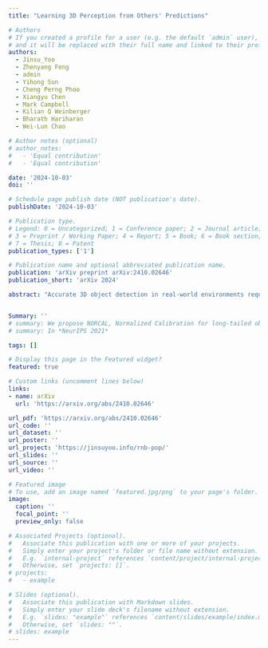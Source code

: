 ```yaml
---
title: "Learning 3D Perception from Others' Predictions"

# Authors
# If you created a profile for a user (e.g. the default `admin` user), write the username (folder name) here
# and it will be replaced with their full name and linked to their profile.
authors:
  - Jinsu_Yoo
  - Zhenyang Feng
  - admin
  - Yihong Sun
  - Cheng Perng Phoo
  - Xiangyu Chen
  - Mark Campbell
  - Kilian Q Weinberger
  - Bharath Hariharan
  - Wei-Lun Chao

# Author notes (optional)
# author_notes:
#   - 'Equal contribution'
#   - 'Equal contribution'

date: '2024-10-03'
doi: ''

# Schedule page publish date (NOT publication's date).
publishDate: '2024-10-03'

# Publication type.
# Legend: 0 = Uncategorized; 1 = Conference paper; 2 = Journal article;
# 3 = Preprint / Working Paper; 4 = Report; 5 = Book; 6 = Book section;
# 7 = Thesis; 8 = Patent
publication_types: ['1']

# Publication name and optional abbreviated publication name.
publication: 'arXiv preprint arXiv:2410.02646'
publication_short: 'arXiv 2024'

abstract: "Accurate 3D object detection in real-world environments requires a huge amount of annotated data with high quality. Acquiring such data is tedious and expensive, and often needs repeated effort when a new sensor is adopted or when the detector is deployed in a new environment. We investigate a new scenario to construct 3D object detectors: *learning from the predictions of a nearby unit that is equipped with an accurate detector*. For example, when a self-driving car enters a new area, it may learn from other traffic participants whose detectors have been optimized for that area. This setting is label-efficient, sensor-agnostic, and communication-efficient: nearby units only need to share the predictions with the ego agent (e.g., car). Naively using the received predictions as ground-truths to train the detector for the ego car, however, leads to inferior performance. We systematically study the problem and identify viewpoint mismatches and mislocalization (due to synchronization and GPS errors) as the main causes, which unavoidably result in false positives, false negatives, and inaccurate pseudo labels. We propose a distance-based curriculum, first learning from closer units with similar viewpoints and subsequently improving the quality of other units' predictions via self-training. We further demonstrate that an effective pseudo label refinement module can be trained with a handful of annotated data, largely reducing the data quantity necessary to train an object detector. We validate our approach on the recently released real-world collaborative driving dataset, using reference cars' predictions as pseudo labels for the ego car. Extensive experiments including several scenarios (e.g., different sensors, detectors, and domains) demonstrate the effectiveness of our approach toward label-efficient learning of 3D perception from other units' predictions."


Summary: ''
# summary: We propose NORCAL, Normalized Calibration for long-tailed object detection and instance segmentation, a simple and straightforward recipe that reweighs the predicted scores of each class by its training sample size.
# summary: In *NeurIPS 2021*

tags: []

# Display this page in the Featured widget?
featured: true

# Custom links (uncomment lines below)
links:
- name: arXiv
  url: 'https://arxiv.org/abs/2410.02646'

url_pdf: 'https://arxiv.org/abs/2410.02646'
url_code: ''
url_dataset: ''
url_poster: ''
url_project: 'https://jinsuyoo.info/rnb-pop/'
url_slides: ''
url_source: ''
url_video: ''

# Featured image
# To use, add an image named `featured.jpg/png` to your page's folder.
image:
  caption: ''
  focal_point: ''
  preview_only: false

# Associated Projects (optional).
#   Associate this publication with one or more of your projects.
#   Simply enter your project's folder or file name without extension.
#   E.g. `internal-project` references `content/project/internal-project/index.md`.
#   Otherwise, set `projects: []`.
# projects:
#   - example

# Slides (optional).
#   Associate this publication with Markdown slides.
#   Simply enter your slide deck's filename without extension.
#   E.g. `slides: "example"` references `content/slides/example/index.md`.
#   Otherwise, set `slides: ""`.
# slides: example
---
```


<!-- {{% callout note %}}
Click the _Cite_ button above to demo the feature to enable visitors to import publication metadata into their reference management software.
{{% /callout %}}

{{% callout note %}}
Create your slides in Markdown - click the _Slides_ button to check out the example.
{{% /callout %}}

Supplementary notes can be added here, including [code, math, and images](https://wowchemy.com/docs/writing-markdown-latex/). -->
